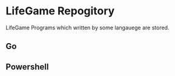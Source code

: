 # LifeGame Repogitory
LifeGame Programs which written by some langauege are stored.

## Go

## Powershell